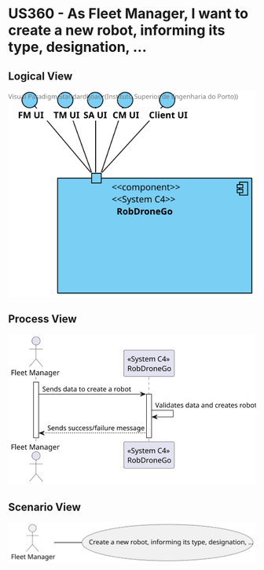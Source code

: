 # US360 - As Fleet Manager, I want to create a new robot, informing its type, designation, ...

## Logical View
![LogicalView](../LogicalView.svg)

## Process View
![ProcessView](Process_view360.svg)

## Scenario View
![ScenarioView](Scenario_view360.svg)
